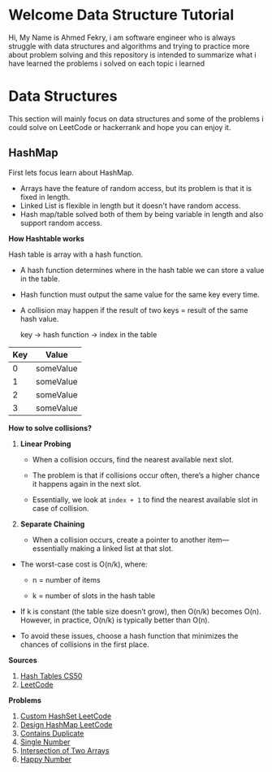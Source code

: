 # Welcome Data Structure Tutorial

Hi, My Name is Ahmed Fekry, i am software engineer who is always struggle with data structures and algorithms and trying to practice more about problem solving and this repository is intended to summarize what i have learned the problems i solved on each topic i learned  


# Data Structures

This section will mainly focus on data structures and some of the problems i could solve on LeetCode or hackerrank and hope you can enjoy it.


## HashMap 

First lets focus learn about HashMap. 

-   Arrays have the feature of random access, but its problem is that it is fixed in length.
-   Linked List is flexible in length but it doesn't have random access.
-   Hash map/table solved both of them by being variable in length and also support random access.

**How Hashtable works**

Hash table is array with a hash function.
-   A hash function determines where in the hash table we can store a value in the table.
 -   Hash function must output the same value for the same key every time.    
-   A collision may happen if the result of two keys = result of the same hash value.

      key  →  hash function  →  index in the table
												                                 
|Key|Value|
|--|--|
| 0 | someValue |
| 1 | someValue |
| 2 | someValue |
| 3 | someValue |



**How to solve collisions?**

1.  **Linear Probing**
    
    -   When a collision occurs, find the nearest available next slot.
        
    -   The problem is that if collisions occur often, there’s a higher chance it happens again in the next slot.
        
    -   Essentially, we look at `index + 1` to find the nearest available slot in case of collision.
        
2.  **Separate Chaining**
    
    -   When a collision occurs, create a pointer to another item—essentially making a linked list at that slot.
        

-   The worst-case cost is O(n/k), where:
    
    -   n = number of items
        
    -   k = number of slots in the hash table
        
-   If k is constant (the table size doesn’t grow), then O(n/k) becomes O(n). However, in practice, O(n/k) is typically better than O(n).
-   To avoid these issues, choose a hash function that minimizes the chances of collisions in the first place.

**Sources**
1.  [Hash Tables CS50](https://www.youtube.com/watch?v=h2d9b_nEzoA)
2. [LeetCode](https://leetcode.com/explore/learn/card/hash-table/182/practical-applications/1109/)

**Problems**

 1. [Custom HashSet LeetCode](https://leetcode.com/explore/learn/card/hash-table/182/practical-applications/1139/)
 2. [Design HashMap LeetCode](https://leetcode.com/explore/learn/card/hash-table/182/practical-applications/1140/)
 3. [Contains Duplicate](https://leetcode.com/explore/learn/card/hash-table/183/combination-with-other-algorithms/1112/)
 4. [Single Number](https://leetcode.com/explore/learn/card/hash-table/183/combination-with-other-algorithms/1176/)
 5. [Intersection of Two Arrays](https://leetcode.com/explore/learn/card/hash-table/183/combination-with-other-algorithms/1105/)
 6. [Happy Number](https://leetcode.com/explore/learn/card/hash-table/183/combination-with-other-algorithms/1131/)